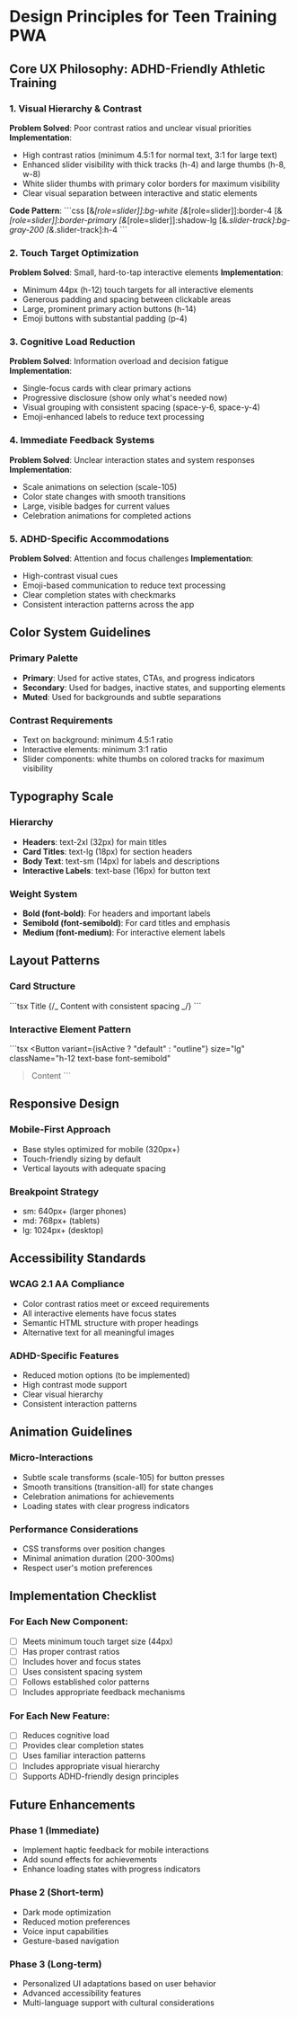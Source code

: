 # Design Principles for Teen Training PWA

## Core UX Philosophy: ADHD-Friendly Athletic Training

### 1. **Visual Hierarchy & Contrast**

**Problem Solved**: Poor contrast ratios and unclear visual priorities
**Implementation**:

- High contrast ratios (minimum 4.5:1 for normal text, 3:1 for large text)
- Enhanced slider visibility with thick tracks (h-4) and large thumbs (h-8, w-8)
- White slider thumbs with primary color borders for maximum visibility
- Clear visual separation between interactive and static elements

**Code Pattern**:
\`\`\`css
[&_[role=slider]]:bg-white
[&_[role=slider]]:border-4
[&_[role=slider]]:border-primary
[&_[role=slider]]:shadow-lg
[&_.slider-track]:bg-gray-200
[&_.slider-track]:h-4
\`\`\`

### 2. **Touch Target Optimization**

**Problem Solved**: Small, hard-to-tap interactive elements
**Implementation**:

- Minimum 44px (h-12) touch targets for all interactive elements
- Generous padding and spacing between clickable areas
- Large, prominent primary action buttons (h-14)
- Emoji buttons with substantial padding (p-4)

### 3. **Cognitive Load Reduction**

**Problem Solved**: Information overload and decision fatigue
**Implementation**:

- Single-focus cards with clear primary actions
- Progressive disclosure (show only what's needed now)
- Visual grouping with consistent spacing (space-y-6, space-y-4)
- Emoji-enhanced labels to reduce text processing

### 4. **Immediate Feedback Systems**

**Problem Solved**: Unclear interaction states and system responses
**Implementation**:

- Scale animations on selection (scale-105)
- Color state changes with smooth transitions
- Large, visible badges for current values
- Celebration animations for completed actions

### 5. **ADHD-Specific Accommodations**

**Problem Solved**: Attention and focus challenges
**Implementation**:

- High-contrast visual cues
- Emoji-based communication to reduce text processing
- Clear completion states with checkmarks
- Consistent interaction patterns across the app

## Color System Guidelines

### Primary Palette

- **Primary**: Used for active states, CTAs, and progress indicators
- **Secondary**: Used for badges, inactive states, and supporting elements
- **Muted**: Used for backgrounds and subtle separations

### Contrast Requirements

- Text on background: minimum 4.5:1 ratio
- Interactive elements: minimum 3:1 ratio
- Slider components: white thumbs on colored tracks for maximum visibility

## Typography Scale

### Hierarchy

- **Headers**: text-2xl (32px) for main titles
- **Card Titles**: text-lg (18px) for section headers
- **Body Text**: text-sm (14px) for labels and descriptions
- **Interactive Labels**: text-base (16px) for button text

### Weight System

- **Bold (font-bold)**: For headers and important labels
- **Semibold (font-semibold)**: For card titles and emphasis
- **Medium (font-medium)**: For interactive element labels

## Layout Patterns

### Card Structure

\`\`\`tsx
<Card className="border-2 border-primary/20">
<CardHeader>
<CardTitle className="flex items-center gap-2 text-lg">
<Icon />
Title
</CardTitle>
</CardHeader>
<CardContent className="space-y-6">
{/_ Content with consistent spacing _/}
</CardContent>
</Card>
\`\`\`

### Interactive Element Pattern

\`\`\`tsx
<Button
variant={isActive ? "default" : "outline"}
size="lg"
className="h-12 text-base font-semibold"

> Content
> </Button>
> \`\`\`

## Responsive Design

### Mobile-First Approach

- Base styles optimized for mobile (320px+)
- Touch-friendly sizing by default
- Vertical layouts with adequate spacing

### Breakpoint Strategy

- sm: 640px+ (larger phones)
- md: 768px+ (tablets)
- lg: 1024px+ (desktop)

## Accessibility Standards

### WCAG 2.1 AA Compliance

- Color contrast ratios meet or exceed requirements
- All interactive elements have focus states
- Semantic HTML structure with proper headings
- Alternative text for all meaningful images

### ADHD-Specific Features

- Reduced motion options (to be implemented)
- High contrast mode support
- Clear visual hierarchy
- Consistent interaction patterns

## Animation Guidelines

### Micro-Interactions

- Subtle scale transforms (scale-105) for button presses
- Smooth transitions (transition-all) for state changes
- Celebration animations for achievements
- Loading states with clear progress indicators

### Performance Considerations

- CSS transforms over position changes
- Minimal animation duration (200-300ms)
- Respect user's motion preferences

## Implementation Checklist

### For Each New Component:

- [ ] Meets minimum touch target size (44px)
- [ ] Has proper contrast ratios
- [ ] Includes hover and focus states
- [ ] Uses consistent spacing system
- [ ] Follows established color patterns
- [ ] Includes appropriate feedback mechanisms

### For Each New Feature:

- [ ] Reduces cognitive load
- [ ] Provides clear completion states
- [ ] Uses familiar interaction patterns
- [ ] Includes appropriate visual hierarchy
- [ ] Supports ADHD-friendly design principles

## Future Enhancements

### Phase 1 (Immediate)

- Implement haptic feedback for mobile interactions
- Add sound effects for achievements
- Enhance loading states with progress indicators

### Phase 2 (Short-term)

- Dark mode optimization
- Reduced motion preferences
- Voice input capabilities
- Gesture-based navigation

### Phase 3 (Long-term)

- Personalized UI adaptations based on user behavior
- Advanced accessibility features
- Multi-language support with cultural considerations
